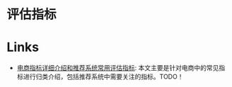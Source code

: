 # 评估指标

# Links

- [电商指标详细介绍和推荐系统常用评估指标](https://mp.weixin.qq.com/s/bzeXdTplX6lIbT-03QDPTg): 本文主要是针对电商中的常见指标进行归类介绍，包括推荐系统中需要关注的指标。TODO！